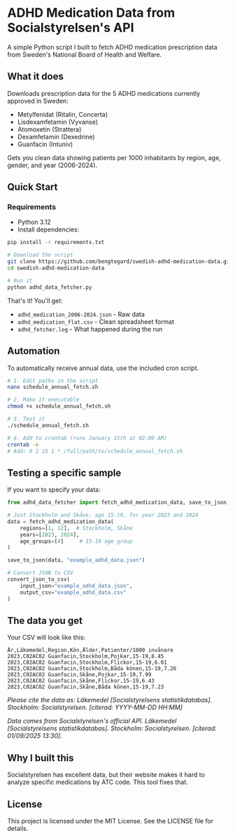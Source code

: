 # ADHD Medication Data from Socialstyrelsen's API

A simple Python script I built to fetch ADHD medication prescription data from Sweden's National Board of Health and Welfare.
## What it does

Downloads prescription data for the 5 ADHD medications currently approved in Sweden:
- Metylfenidat (Ritalin, Concerta)
- Lisdexamfetamin (Vyvanse) 
- Atomoxetin (Strattera)
- Dexamfetamin (Dexedrine)
- Guanfacin (Intuniv)

Gets you clean data showing patients per 1000 inhabitants by region, age, gender, and year (2006-2024).

## Quick Start

### Requirements
- Python 3.12
- Install dependencies:

```bash
pip install -r requirements.txt

# Download the script
git clone https://github.com/bengtegard/swedish-adhd-medication-data.git
cd swedish-adhd-medication-data

# Run it
python adhd_data_fetcher.py
```

That's it! You'll get:
- `adhd_medication_2006-2024.json` - Raw data  
- `adhd_medication_flat.csv` - Clean spreadsheet format
- `adhd_fetcher.log` - What happened during the run

## Automation

To automatically receive annual data, use the included cron script.
```bash
# 1. Edit paths in the script
nano schedule_annual_fetch.sh

# 2. Make it executable
chmod +x schedule_annual_fetch.sh

# 3. Test it
./schedule_annual_fetch.sh

# 4. Add to crontab (runs January 15th at 02:00 AM)
crontab -e
# Add: 0 2 15 1 * /full/path/to/schedule_annual_fetch.sh
```

## Testing a specific sample
If you want to specify your data:

```python
from adhd_data_fetcher import fetch_adhd_medication_data, save_to_json, convert_json_to_csv

# Just Stockholm and Skåne, age 15-19, for year 2023 and 2024
data = fetch_adhd_medication_data(
    regions=[1, 12],  # Stockholm, Skåne
    years=[2023, 2024],
    age_groups=[4]     # 15-19 age group
)

save_to_json(data, "example_adhd_data.json")

# Convert JSON to CSV
convert_json_to_csv(
    input_json="example_adhd_data.json",
    output_csv="example_adhd_data.csv"
)
```

## The data you get

Your CSV will look like this:
```csv
År,Läkemedel,Region,Kön,Ålder,Patienter/1000 invånare
2023,C02AC02 Guanfacin,Stockholm,Pojkar,15-19,8.45
2023,C02AC02 Guanfacin,Stockholm,Flickor,15-19,6.01
2023,C02AC02 Guanfacin,Stockholm,Båda könen,15-19,7.26
2023,C02AC02 Guanfacin,Skåne,Pojkar,15-19,7.99
2023,C02AC02 Guanfacin,Skåne,Flickor,15-19,6.43
2023,C02AC02 Guanfacin,Skåne,Båda könen,15-19,7.23
```

*Please cite the data as: Läkemedel [Socialstyrelsens statistikdatabas]. Stockholm: Socialstyrelsen. [citerad: YYYY-MM-DD HH:MM]*

*Data comes from Socialstyrelsen's official API. Läkemedel [Socialstyrelsens statistikdatabas]. Stockholm: Socialstyrelsen. [citerad: 01/09/2025 13:30].*

## Why I built this

Socialstyrelsen has excellent data, but their website makes it hard to analyze specific medications by ATC code. This tool fixes that.

## License

This project is licensed under the MIT License. See the LICENSE file for details.
